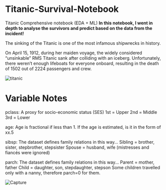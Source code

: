 # Titanic-Survival-Notebook
Titanic Comprehensive notebook (EDA + ML) 
**In this notebook, I went in depth to analyse the survivors and predict based on the data from the incident!**

The sinking of the Titanic is one of the most infamous shipwrecks in history.

On April 15, 1912, during her maiden voyage, the widely considered “unsinkable” RMS Titanic sank after colliding with an iceberg. Unfortunately, there weren’t enough lifeboats for everyone onboard, resulting in the death of 1502 out of 2224 passengers and crew.

![titanic](https://user-images.githubusercontent.com/70561692/129757167-5f61d706-9534-4036-8b09-9c0f68a9ef19.jpeg)



# Variable Notes
pclass: A proxy for socio-economic status (SES)
1st = Upper
2nd = Middle
3rd = Lower

age: Age is fractional if less than 1. If the age is estimated, is it in the form of xx.5

sibsp: The dataset defines family relations in this way...
Sibling = brother, sister, stepbrother, stepsister
Spouse = husband, wife (mistresses and fiancés were ignored)

parch: The dataset defines family relations in this way...
Parent = mother, father
Child = daughter, son, stepdaughter, stepson
Some children travelled only with a nanny, therefore parch=0 for them.

![Capture](https://user-images.githubusercontent.com/70561692/129758008-4ad03a5b-8cb9-4e81-b9a1-14617200a564.PNG)

